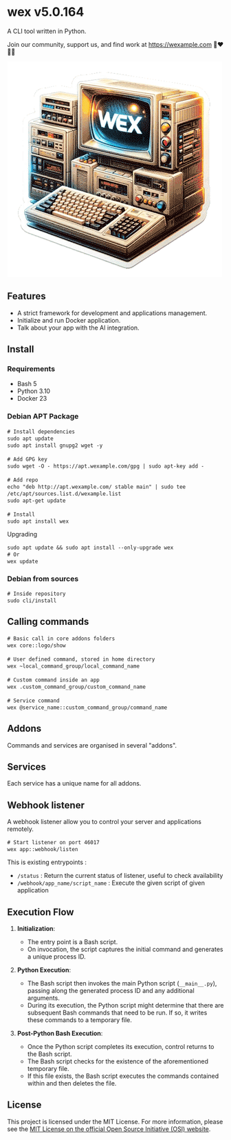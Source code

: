 # wex v5.0.164

A CLI tool written in Python.

Join our community, support us, and find work at https://wexample.com 🤝❤️👨‍💻

![wex](./src/resources/images/wex.gif)

## Features

 - A strict framework for development and applications management.
 - Initialize and run Docker application.
 - Talk about your app with the AI integration.

## Install

### Requirements

 - Bash 5
 - Python 3.10
 - Docker 23

### Debian APT Package

    # Install dependencies
    sudo apt update
    sudo apt install gnupg2 wget -y
    
    # Add GPG key
    sudo wget -O - https://apt.wexample.com/gpg | sudo apt-key add -
    
    # Add repo
    echo "deb http://apt.wexample.com/ stable main" | sudo tee /etc/apt/sources.list.d/wexample.list
    sudo apt-get update
    
    # Install
    sudo apt install wex

Upgrading

    sudo apt update && sudo apt install --only-upgrade wex
    # Or
    wex update

### Debian from sources

    # Inside repository
    sudo cli/install

## Calling commands

    # Basic call in core addons folders
    wex core::logo/show

    # User defined command, stored in home directory
    wex ~local_command_group/local_command_name

    # Custom command inside an app
    wex .custom_command_group/custom_command_name

    # Service command
    wex @service_name::custom_command_group/command_name

## Addons

Commands and services are organised in several "addons".

## Services

Each service has a unique name for all addons.

## Webhook listener

A webhook listener allow you to control your server and applications remotely.

    # Start listener on port 46017
    wex app::webhook/listen 

This is existing entrypoints :

- `/status` : Return the current status of listener, useful to check availability
- `/webhook/app_name/script_name` : Execute the given script of given application

## Execution Flow

1. **Initialization**:
    - The entry point is a Bash script.
    - On invocation, the script captures the initial command and generates a unique process ID.

2. **Python Execution**:
    - The Bash script then invokes the main Python script (`__main__.py`), passing along the generated process ID and
      any additional arguments.
    - During its execution, the Python script might determine that there are subsequent Bash commands that need to be
      run. If so, it writes these commands to a temporary file.

3. **Post-Python Bash Execution**:
    - Once the Python script completes its execution, control returns to the Bash script.
    - The Bash script checks for the existence of the aforementioned temporary file.
    - If this file exists, the Bash script executes the commands contained within and then deletes the file.

## License

This project is licensed under the MIT License. For more information, please see
the [MIT License on the official Open Source Initiative (OSI) website](https://opensource.org/licenses/MIT).


